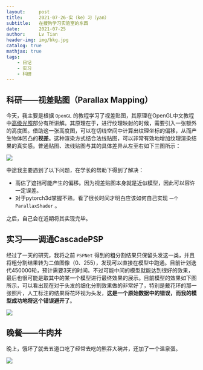 ```yaml
---
layout:     post
title:      2021-07-26-实（ke）习（yan）
subtitle:   在搜狗学习实验室的东西
date:       2021-07-25
author:     Lv Tian
header-img: img/bkg.jpg
catalog: true
mathjax: true
tags:
    - 日记
    - 实习
    - 科研
--- 
```


## 科研——视差贴图（Parallax Mapping）

今天，我主要是根据 `OpenGL` 的教程学习了视差贴图，其原理在OpenGL中文教程中[高级光照](https://learnopengl-cn.github.io/05%20Advanced%20Lighting/05%20Parallax%20Mapping/)部分有所讲解。其原理在于，进行纹理映射的时候，需要引入一张额外的高度图。借助这一张高度图，可以在切线空间中计算出纹理坐标的偏移，从而产生物体凹凸的**视差**。这种渲染方式结合法线贴图，可以非常有效地增加纹理渲染结果的真实感。普通贴图、法线贴图与其的具体差异从左至右如下三图所示：

![](https://lvt99.github.io/img/tietu.png)

中途我主要遇到了以下问题，在学长的帮助下得到了解决：
- 高估了遮挡可能产生的偏移。因为视差贴图本身就是近似模型，因此可以容许一定误差。
- 对于pytorch3d掌握不熟，看了很长时间才明白应该如何自己实现 `一个ParallaxShader` 。

之后，自己会在近期将其实现完毕。

## 实习——调通CascadePSP

经过了一天的研究，我将之前 `PSPNet` 得到的粗分割结果只保留头发这一类，并且将粗分割结果转为二值图像（0、255），发现可以直接在模型中跑通。目前计划迭代450000轮，预计需要3天的时间。不过可能中间的模型就能达到很好的效果，最后也很可能是取其中的某一个模型进行最终效果的展示。目前模型的效果如下图所示，可以看出现在对于头发的细化分割效果做的非常好了，特别是戴花环的那一张照片，人工标注的结果将花环视为头发，**这是一个原始数据中的错误，而我的模型成功地将这个错误避开了**。

![](https://lvt99.github.io/img/shixi-epoch.png)

## 晚餐——牛肉丼

晚上，饿坏了就去五道口吃了经常去吃的熊吞大碗丼，还加了一个温泉蛋。

![](https://lvt99.github.io/img/dawandong.jpg)